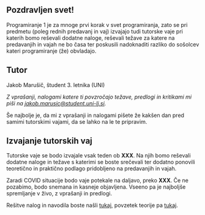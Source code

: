 ## Pozdravljen svet!

Programiranje 1 je za mnoge prvi korak v svet programiranja, zato se pri predmetu (poleg rednih predavanj in vaj) izvajajo tudi tutorske vaje pri katerih bomo reševali dodatne naloge, reševali težave za katere na predavanjih in vajah ne bo časa ter poskusili nadoknaditi razliko do sošolcev kateri programiranje (že) obvladajo.

## Tutor

Jakob Marušič, študent 3. letnika (UNI)

*Z vprašanji, nalogami katere ti povzročajo težave, predlogi in kritikami mi piši na [jakob.marusic@student.uni-lj.si](mailto:jakob.marusic@student.uni-lj.si).*

Še najbolje je, da mi z vprašanji in nalogami pišete že kakšen dan pred samimi tutorskimi vajami, da se lahko na le te pripravim.

## Izvajanje tutorskih vaj

Tutorske vaje se bodo izvajale vsak teden ob **XXX**. Na njih bomo reševali dodatne naloge in težave s katerimi se boste srečevali ter dodatno ponovili teoretično in praktično podlago pridobljeno na predavanjih in vajah.

Zaradi COVID situacije bodo vaje potekale na daljavo, preko **XXX**. Če ne pozabimo, bodo snemana in kasneje objavljena. Vseeno pa je najboljše spremljanje v živo, z vprašanji in predlogi.

Rešitve nalog in navodila boste našli [tukaj](https://github.com/JakMar17/P1-tutorstvo-20-21), povzetek teorije pa [tukaj](https://github.com/JakMar17/P1-tutorstvo-20-21/wiki).